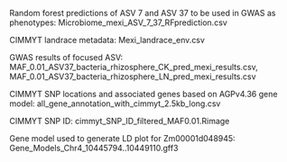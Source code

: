 Random forest predictions of ASV 7 and ASV 37 to be used in GWAS as phenotypes: Microbiome_mexi_ASV_7_37_RFprediction.csv

CIMMYT landrace metadata: Mexi_landrace_env.csv

GWAS results of focused ASV: MAF_0.01_ASV37_bacteria_rhizosphere_CK_pred_mexi_results.csv, MAF_0.01_ASV37_bacteria_rhizosphere_LN_pred_mexi_results.csv

CIMMYT SNP locations and associated genes based on AGPv4.36 gene model: all_gene_annotation_with_cimmyt_2.5kb_long.csv

CIMMYT SNP ID: cimmyt_SNP_ID_filtered_MAF0.01.Rimage

Gene model used to generate LD plot for Zm00001d048945: Gene_Models_Chr4_10445794..10449110.gff3
